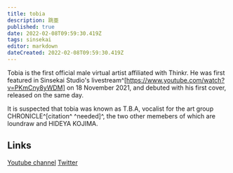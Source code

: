 ```yaml
---
title: tobia
description: 跳亜
published: true
date: 2022-02-08T09:59:30.419Z
tags: sinsekai
editor: markdown
dateCreated: 2022-02-08T09:59:30.419Z
---
```


Tobia is the first official male virtual artist affiliated with Thinkr. He was first featured in Sinsekai Studio's livestream^[https://www.youtube.com/watch?v=PKmCny8yWDM] on 18 November 2021, and debuted with his first cover, released on the same day.

It is suspected that tobia was known as T.B.A, vocalist for the art group CHRONICLE^[citation^ ^needed]^, the two other memebers of which are loundraw and HIDEYA KOJIMA.

## Links
[Youtube channel](https://www.youtube.com/channel/UCyo31tWmZwnhmuilAtFvgCg)
[Twitter](https://twitter.com/TOBIA_official)